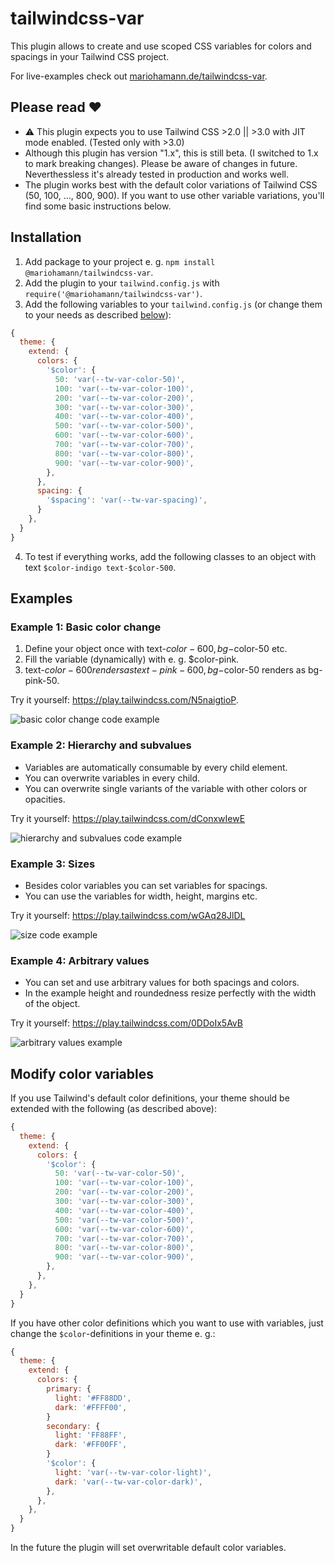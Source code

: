 # tailwindcss-var

This plugin allows to create and use scoped CSS variables for colors and spacings in your Tailwind CSS project.

For live-examples check out [mariohamann.de/tailwindcss-var](https://mariohamann.de/tailwindcss-var).

## Please read ❤️
- ⚠️ This plugin expects you to use Tailwind CSS >2.0 || >3.0 with JIT mode enabled.  (Tested only with >3.0)
- Although this plugin has version "1.x", this is still beta. (I switched to 1.x to mark breaking changes). Please be aware of changes in future. Neverthessless it's already tested in production and works well.
- The plugin works best with the default color variations of Tailwind CSS (50, 100, ..., 800, 900). If you want to use other variable variations, you'll find some basic instructions below.
## Installation

1. Add package to your project e. g. `npm install @mariohamann/tailwindcss-var`.
2. Add the plugin to your `tailwind.config.js` with `require('@mariohamann/tailwindcss-var')`.
3. Add the following variables to your `tailwind.config.js` (or change them to your needs as described [below](#modify-color-variables)):

```js
{
  theme: {
    extend: {
      colors: {
        '$color': {
          50: 'var(--tw-var-color-50)',
          100: 'var(--tw-var-color-100)',
          200: 'var(--tw-var-color-200)',
          300: 'var(--tw-var-color-300)',
          400: 'var(--tw-var-color-400)',
          500: 'var(--tw-var-color-500)',
          600: 'var(--tw-var-color-600)',
          700: 'var(--tw-var-color-700)',
          800: 'var(--tw-var-color-800)',
          900: 'var(--tw-var-color-900)',
        },
      },
      spacing: {
        '$spacing': 'var(--tw-var-spacing)',
      }
    },
  }
}
```

4. To test if everything works, add the following classes to an object with text `$color-indigo text-$color-500`.
## Examples
### Example 1: Basic color change

1. Define your object once with text-$color-600, bg-$color-50 etc.
2. Fill the variable (dynamically) with e. g. $color-pink.
3. text-$color-600 renders as text-pink-600, bg-$color-50 renders as bg-pink-50.

Try it yourself: https://play.tailwindcss.com/N5naigtioP.

![basic color change code example](https://user-images.githubusercontent.com/26542182/167074119-78a15e41-a616-4c8c-98b0-4adb48a28f4e.png)

### Example 2: Hierarchy and subvalues

- Variables are automatically consumable by every child element.
- You can overwrite variables in every child.
- You can overwrite single variants of the variable with other colors or opacities.

Try it yourself: https://play.tailwindcss.com/dConxwIewE

![hierarchy and subvalues code example](https://user-images.githubusercontent.com/26542182/167074118-f38d3034-da51-45b6-b282-ee55627a42e1.png)

### Example 3: Sizes

- Besides color variables you can set variables for spacings.
- You can use the variables for width, height, margins etc.

Try it yourself: https://play.tailwindcss.com/wGAq28JlDL

![size code example](https://user-images.githubusercontent.com/26542182/167074116-9c294a1f-ecf5-4e5e-bd31-e6f809d3cea9.png)


### Example 4: Arbitrary values
- You can set and use arbitrary values for both spacings and colors.
- In the example height and roundedness resize perfectly with the width of the object.

Try it yourself: https://play.tailwindcss.com/0DDoIx5AvB

![arbitrary values example](https://user-images.githubusercontent.com/26542182/167074114-c848e93a-64b8-49f3-bef4-ea924e3611cd.png)

## Modify color variables
If you use Tailwind's default color definitions, your theme should be extended with the following (as described above):

```js
{
  theme: {
    extend: {
      colors: {
        '$color': {
          50: 'var(--tw-var-color-50)',
          100: 'var(--tw-var-color-100)',
          200: 'var(--tw-var-color-200)',
          300: 'var(--tw-var-color-300)',
          400: 'var(--tw-var-color-400)',
          500: 'var(--tw-var-color-500)',
          600: 'var(--tw-var-color-600)',
          700: 'var(--tw-var-color-700)',
          800: 'var(--tw-var-color-800)',
          900: 'var(--tw-var-color-900)',
        },
      },
    },
  }
}
```

If you have other color definitions which you want to use with variables, just change the `$color`-definitions in your theme e. g.: 

```js
{
  theme: {
    extend: {
      colors: {
        primary: {
          light: '#FF88DD',
          dark: '#FFFF00',
        }
        secondary: {
          light: 'FF88FF',
          dark: '#FF00FF',
        }
        '$color': {
          light: 'var(--tw-var-color-light)',
          dark: 'var(--tw-var-color-dark)',
        },
      },
    },
  }
}
```

In the future the plugin will set overwritable default color variables.
